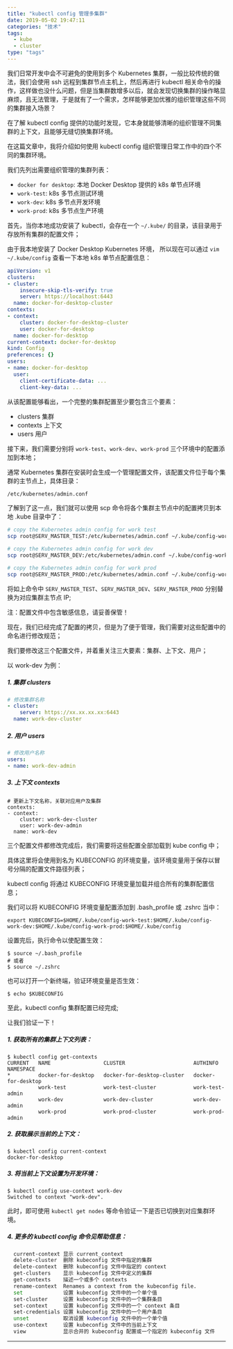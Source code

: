 ```yaml
---
title: "kubectl config 管理多集群"
date: 2019-05-02 19:47:11
categories: "技术" 
tags: 
  - kube
  - cluster
type: "tags"
---
```



我们日常开发中会不可避免的使用到多个 Kubernetes 集群，一般比较传统的做法，我们会使用 ssh 远程到集群节点主机上，然后再进行 kubectl 相关命令的操作，这样做也没什么问题，但是当集群数增多以后，就会发现切换集群的操作略显麻烦，且无法管理，于是就有了一个需求，怎样能够更加优雅的组织管理这些不同的集群接入场景？

<!--more-->

在了解 kubectl config 提供的功能时发现，它本身就能够清晰的组织管理不同集群的上下文，且能够无缝切换集群环境。

在这篇文章中，我将介绍如何使用 kubectl config 组织管理日常工作中的四个不同的集群环境。

我们先列出需要组织管理的集群列表：

* `docker for desktop`: 本地 Docker Desktop 提供的 k8s 单节点环境
* `work-test`:          k8s 多节点测试环境
* `work-dev`:           k8s 多节点开发环境
* `work-prod`:          k8s 多节点生产环境

首先，当你本地成功安装了 kubectl，会存在一个 `~/.kube/` 的目录，该目录用于存放所有集群的配置文件；

由于我本地安装了 Docker Desktop Kubernetes 环境，
所以现在可以通过 `vim ~/.kube/config` 查看一下本地 k8s 单节点配置信息：

``` yaml
apiVersion: v1
clusters:
- cluster:
    insecure-skip-tls-verify: true
    server: https://localhost:6443
  name: docker-for-desktop-cluster
contexts:
- context:
    cluster: docker-for-desktop-cluster
    user: docker-for-desktop
  name: docker-for-desktop
current-context: docker-for-desktop
kind: Config
preferences: {}
users:
- name: docker-for-desktop
  user:
    client-certificate-data: ...
    client-key-data: ...
```

从该配置能够看出，一个完整的集群配置至少要包含三个要素：

* clusters 集群
* contexts 上下文
* users 用户

接下来，我们需要分别将 `work-test`、`work-dev`、`work-prod` 三个环境中的配置添加到本地；

通常 Kubernetes 集群在安装时会生成一个管理配置文件，该配置文件位于每个集群的主节点上，具体目录：

``` sh
/etc/kubernetes/admin.conf
```

了解到了这一点，我们就可以使用 scp 命令将各个集群主节点中的配置拷贝到本地 .kube 目录中了：

``` sh
# copy the Kubernetes admin config for work test
scp root@SERV_MASTER_TEST:/etc/kubernetes/admin.conf ~/.kube/config-work-test`

# copy the Kubernetes admin config for work dev
scp root@SERV_MASTER_DEV:/etc/kubernetes/admin.conf ~/.kube/config-work-dev`

# copy the Kubernetes admin config for work prod
scp root@SERV_MASTER_PROD:/etc/kubernetes/admin.conf ~/.kube/config-work-prod`
```

将如上命令中 `SERV_MASTER_TEST`、`SERV_MASTER_DEV`、`SERV_MASTER_PROD` 分别替换为对应集群主节点 IP;

注：配置文件中包含敏感信息，请妥善保管！

现在，我们已经完成了配置的拷贝，但是为了便于管理，我们需要对这些配置中的命名进行修改规范；

我们要修改这三个配置文件，并着重关注三大要素：集群、上下文、用户；

以 work-dev 为例：

##### 1. 集群 clusters

``` yaml
# 修改集群名称
- cluster:
    server: https://xx.xx.xx.xx:6443
  name: work-dev-cluster

```

##### 2. 用户 users

``` yaml
# 修改用户名称
users:
- name: work-dev-admin
```

##### 3. 上下文 contexts
```
# 更新上下文名称，关联对应用户及集群
contexts:
- context:
    cluster: work-dev-cluster
    user: work-dev-admin
  name: work-dev
```

三个配置文件都修改完成后，我们需要将这些配置全部加载到 kube config 中；

具体这里将会使用到名为 KUBECONFIG 的环境变量，该环境变量用于保存以冒号分隔的配置文件路径列表；

kubectl config 将通过 KUBECONFIG 环境变量加载并组合所有的集群配置信息；

我们可以将 KUBECONFIG 环境变量配置添加到 .bash_profile 或 .zshrc 当中：

```
export KUBECONFIG=$HOME/.kube/config-work-test:$HOME/.kube/config-work-dev:$HOME/.kube/config-work-prod:$HOME/.kube/config
```

设置完后，执行命令以使配置生效：
```
$ source ~/.bash_profile
# 或者
$ source ~/.zshrc
```

也可以打开一个新终端，验证环境变量是否生效：
```
$ echo $KUBECONFIG
```

至此，kubectl config 集群配置已经完成;

让我们验证一下！

##### 1. 获取所有的集群上下文列表：
```
$ kubectl config get-contexts
CURRENT   NAME                 CLUSTER                      AUTHINFO             NAMESPACE
*         docker-for-desktop   docker-for-desktop-cluster   docker-for-desktop
          work-test            work-test-cluster            work-test-admin
          work-dev             work-dev-cluster             work-dev-admin
          work-prod            work-prod-cluster            work-prod-admin
```

##### 2. 获取展示当前的上下文：
```
$ kubectl config current-context
docker-for-desktop
```

##### 3. 将当前上下文设置为开发环境：
```
$ kubectl config use-context work-dev
Switched to context "work-dev".
```
此时，即可使用 `kubectl get nodes` 等命令验证一下是否已切换到对应集群环境。


##### 4. 更多的 kubectl config 命令见帮助信息：
``` sh
  current-context 显示 current_context
  delete-cluster  删除 kubeconfig 文件中指定的集群
  delete-context  删除 kubeconfig 文件中指定的 context
  get-clusters    显示 kubeconfig 文件中定义的集群
  get-contexts    描述一个或多个 contexts
  rename-context  Renames a context from the kubeconfig file.
  set             设置 kubeconfig 文件中的一个单个值
  set-cluster     设置 kubeconfig 文件中的一个集群条目
  set-context     设置 kubeconfig 文件中的一个 context 条目
  set-credentials 设置 kubeconfig 文件中的一个用户条目
  unset           取消设置 kubeconfig 文件中的一个单个值
  use-context     设置 kubeconfig 文件中的当前上下文
  view            显示合并的 kubeconfig 配置或一个指定的 kubeconfig 文件
```

---
